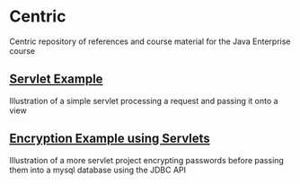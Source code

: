 # Centric
Centric repository of references and course material for the Java Enterprise course


## [Servlet Example](Code/ServletExample)
Illustration of a simple servlet processing a request and passing it onto a view

## [Encryption Example using Servlets](Code/EncryptionExample)
Illustration of a more servlet project encrypting passwords before passing them into a mysql database using the JDBC API
